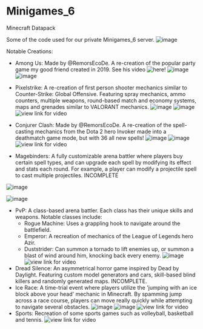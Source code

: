# Minigames_6
Minecraft Datapack

Some of the code used for our private Minigames_6 server.
![image](https://user-images.githubusercontent.com/64080254/216371372-1d9312d3-5455-43fe-ab0b-6b019cdb160f.png)

Notable Creations:
- Among Us: Made by @RemorsEcoDe. A re-creation of the popular party game my good friend created in 2019. See his video ![here](https://www.youtube.com/watch?v=eWXeCysUXpM)!
![image](https://user-images.githubusercontent.com/64080254/216372118-0622dfeb-1020-45db-9ba3-4c086f0e4808.png)
![image](https://user-images.githubusercontent.com/64080254/216372180-a57b1f94-cd47-4e52-a9c6-749ee317841c.png)

- Pixelstrike: A re-creation of first person shooter mechanics similar to Counter-Strike: Global Offensive. Featuring spray mechanics, ammo counters, multiple weapons, round-based match and economy systems, maps and grenades similar to VALORANT mechanics.
![image](https://user-images.githubusercontent.com/64080254/216370351-b9e8df64-6900-40d6-932b-d816b52738e8.png)
![image](https://user-images.githubusercontent.com/64080254/216370514-c2a4bc1e-66d2-433b-87d8-eeb42fa5be25.png)
![view link for video](https://gfycat.com/educatedwellmadedikkops)

- Conjurer Clash: Made by @RemorsEcoDe. A re-creation of the spell-casting mechanics from the Dota 2 hero Invoker made into a deathmatch game mode, but with 36 all new spells!
![image](https://user-images.githubusercontent.com/64080254/216373072-55c646d7-b521-47a1-90a7-584c9f2f1580.png)
![image](https://user-images.githubusercontent.com/64080254/216374509-81efc594-005a-4972-9808-28c70e699a22.png)
![view link for video](https://gfycat.com/academicelegantantarcticfurseal)

- Magebinders: A fully customizable arena battler where players buy certain spell types, and can upgrade each spell by modifying its effect and stats each round. For example, a player can modify a projectile spell to cast multiple projectiles. INCOMPLETE
 
![image](https://user-images.githubusercontent.com/64080254/216373305-26da6bdb-b8dc-4ea4-8361-d1ca0b64c3ba.png)

![image](https://user-images.githubusercontent.com/64080254/216373360-8130f472-fbc8-48fb-8e35-bb0c85c0f049.png)

- PvP: A class-based arena battler. Each class has their unique skills and weapons. Notable classes include:
  - Rogue Machine: Uses a grappling hook to navigate around the battlefield.
  - Emperor: A recreation of mechanics of the League of Legends hero Azir.
  - Duststrider: Can summon a tornado to lift enemies up, or summon a blast of wind around him, knocking back every enemy.
![image](https://user-images.githubusercontent.com/64080254/216368514-71d0058a-532d-4d1c-b135-08e0722ab309.png)
![view link for video](https://www.reddit.com/r/MinecraftCommands/comments/fz6b88/a_pvp_class_selection_and_skill_system_me_and_my/)
- Dread Silence: An asymmetrical horror game inspired by Dead by Daylight. Featuring custom model generators and cars, skill-based blind killers and randomly generated maps. INCOMPLETE.
- Ice Race: A time-trial event where players utilize the 'jumping with an ice block above your head' mechanic in Minecraft. By spamming jump across a race course, players can move really quickly while attempting to navigate several obstacles.
![image](https://user-images.githubusercontent.com/64080254/216370875-686fac1a-58fa-49bf-8c80-859f693da186.png)
![image](https://user-images.githubusercontent.com/64080254/216370813-4b404be2-225a-42ce-a03f-0897d16ad843.png)
![view link for video](https://www.reddit.com/r/Minecraft/comments/fzt99o/a_different_kind_of_racing_on_the_ice_jump_racing/)
- Sports: Recreation of some sports games such as volleyball, basketball and tennis.
![view link for video](https://gfycat.com/grimdeterminedchimneyswift)
